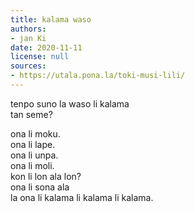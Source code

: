 ```yaml
---
title: kalama waso
authors:
- jan Ki
date: 2020-11-11
license: null
sources:
- https://utala.pona.la/toki-musi-lili/
---
```


tenpo suno la waso li kalama  
tan seme?

ona li moku.  
ona li lape.  
ona li unpa.  
ona li moli.  
kon li lon ala lon?  
ona li sona ala  
la ona li kalama li kalama li kalama.
